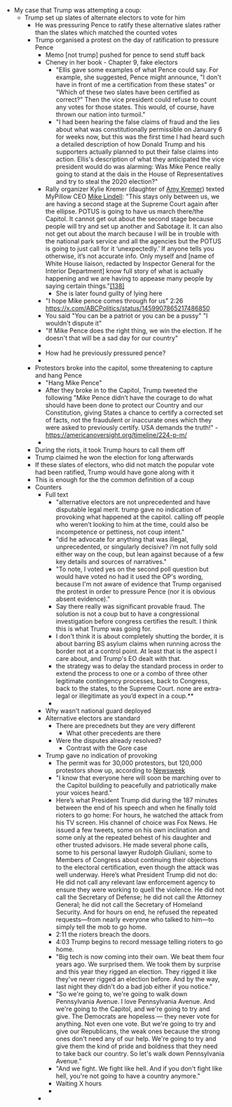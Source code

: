 - My case that Trump was attempting a coup:
	- Trump set up slates of alternate electors to vote for him
	  	- He was pressuring Pence to ratify these alternative slates rather than the slates which matched the counted votes
	  	- Trump organised a protest on the day of ratification to  pressure Pence
	  		- Memo [not trump] pushed for pence to send stuff back
	  		- Cheney in her book - Chapter 9, fake electors
	  			- "Ellis gave some examples of what Pence could say. For example, she suggested, Pence might announce, "I don't have in front of me a certification from these states" or "Which of these two slates have been certified as correct?" Then the vice president could refuse to count any votes for those states. This would, of course, have thrown our nation into turmoil."
	  			- "I had been hearing the false claims of fraud and the lies about what was constitutionally permissible on January 6 for weeks now, but this was the first time I had heard such a detailed description of how Donald Trump and his supporters actually planned to put their false claims into action. Ellis's description of what they anticipated the vice president would do was alarming: Was Mike Pence really going to stand at the dais in the House of Representatives and try to steal the 2020 election?"
	  		- Rally organizer Kylie Kremer (daughter of [Amy Kremer](https://en.wikipedia.org/wiki/Amy_Kremer)) texted MyPillow CEO [Mike Lindell](https://en.wikipedia.org/wiki/Mike_Lindell): "This stays only between us, we are having a second stage at the Supreme Court again after the ellipse. POTUS is going to have us march there/the Capitol. It cannot get out about the second stage because people will try and set up another and Sabotage it. It can also not get out about the march because I will be in trouble with the national park service and all the agencies but the POTUS is going to just call for it ‘unexpectedly.’ If anyone tells you otherwise, it’s not accurate info. Only myself and [name of White House liaison, redacted by Inspector General for the Interior Department] know full story of what is actually happening and we are having to appease many people by saying certain things."[[138]](https://en.wikipedia.org/wiki/Timeline_of_the_January_6_United_States_Capitol_attack#cite_note-:16-139)
	  			- She is later found guilty of lying here
	  		- "I hope Mike pence comes through for us" 2:26 https://x.com/ABCPolitics/status/1459907865217486850
	  		- You said "You can be a patriot or you can be a pussy" "I wouldn't dispute it"
	  		- "If Mike Pence does the right thing, we win the election. If he doesn't that will be a sad day for our country"
	  		-
	  		- How had he previously pressured pence?
	  		-
	  	- Protestors broke into the capitol, some threatening to capture and hang Pence
	  		- "Hang Mike Pence"
	  		- After they broke in to the Capitol, Trump tweeted the following "Mike Pence didn’t have the courage to do what should have been done to protect our Country and our Constitution, giving States a chance to certify a corrected set of facts, not the fraudulent or inaccurate ones which they were asked to previously certify. USA demands the truth!" - https://americanoversight.org/timeline/224-p-m/
	  		-
	  	- During the riots, it took Trump hours to call them off
	  	- Trump claimed he won the election for long afterwards
	  	- If these slates of electors, who did not match the popular vote had been ratified, Trump would  have gone along with it
	  	- This is enough for the the common definition of a coup
	  - Counters
	  	- Full text
	  		- "alternative electors are not unprecedented and have disputable legal merit. trump gave no indication of provoking what happened at the capitol. calling off people who weren’t looking to him at the time, could also be incompetence or pettiness, not coup intent."
	  		- "did he advocate for anything that was illegal, unprecedented, or singularly decisive? i’m not fully sold either way on the coup, but lean against because of a few key details and sources of narratives."
	  		- "To note, I voted yes on the second poll question but would have voted  no had it used the OP's wording, because I'm not aware of evidence that Trump organised the protest in order to pressure Pence (nor it is obvious absent evidence)."
	  		- Say there really was significant provable fraud. The solution is not a coup but to have a congressional investigation before congress certifies the result.  I think this is what Trump was going for.
	  		- I don't think it is about completely shutting the border, it is about barring BS asylum claims when running across the border not at a control point. At least that is the aspect I care about, and Trump's EO dealt with that.
	  		- the strategy was to delay the standard process in order to extend the process to one or a combo of three other legitimate contingency processes, back to Congress, back to the states, to the Supreme Court. none are extra-legal or illegitimate as you’d expect in a coup.**
	  		-
	  	- Why wasn't national guard deployed
	  	- Alternative electors are standard
	  		- There are precednets but they are very different
	  			- What other precedents are there
	  		- Were the disputes already resolved?
	  			- Contrast with the Gore case
	  	- Trump gave no indication of provoking
	  		- The permit was for 30,000 protestors, but 120,000 protestors show up, according to [Newsweek](https://www.newsweek.com/exclusive-classified-documents-reveal-number-january-6-protestors-1661296)
	  		- "I know that everyone here will soon be marching over to the Capitol building to peacefully and patriotically make your voices heard."
	  		- Here’s what President Trump did during the 187 minutes between the end of his speech and when he finally told rioters to go home: For hours, he watched the attack from his TV screen. His channel of choice was Fox News. He issued a few tweets, some on his own inclination and some only at the repeated behest of his daughter and other trusted advisors. He made several phone calls, some to his personal lawyer Rudolph Giuliani, some to Members of Congress about continuing their objections to the electoral certification, even though the attack was well underway. Here’s what President Trump did not do: He did not call any relevant law enforcement agency to ensure they were working to quell the violence. He did not call the Secretary of Defense; he did not call the Attorney General; he did not call the Secretary of Homeland Security. And for hours on end, he refused the repeated requests—from nearly everyone who talked to him—to simply tell the mob to go home.
	  		- 2:11 the rioters breach the doors.
	  		- 4:03 Trump begins to record message telling rioters to go home.
	  		- "Big tech is now coming into their own. We beat them four years ago. We surprised them. We took them by surprise and this year they rigged an election. They rigged it like they've never rigged an election before. And by the way, last night they didn't do a bad job either if you notice."
	  		- "So we're going to, we're going to walk down Pennsylvania Avenue. I love Pennsylvania Avenue. And we're going to the Capitol, and we're going to try and give. The Democrats are hopeless — they never vote for anything. Not even one vote. But we're going to try and give our Republicans, the weak ones because the strong ones don't need any of our help. We're going to try and give them the kind of pride and boldness that they need to take back our country. So let's walk down Pennsylvania Avenue."
	  		- "And we fight. We fight like hell. And if you don't fight like hell, you're not going to have a country anymore."
	  		- Waiting X hours
	  		-
	  	-